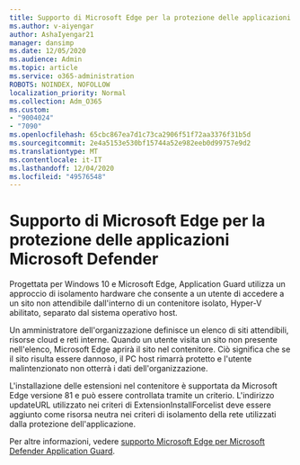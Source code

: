 ```yaml
---
title: Supporto di Microsoft Edge per la protezione delle applicazioni Microsoft Defender
ms.author: v-aiyengar
author: AshaIyengar21
manager: dansimp
ms.date: 12/05/2020
ms.audience: Admin
ms.topic: article
ms.service: o365-administration
ROBOTS: NOINDEX, NOFOLLOW
localization_priority: Normal
ms.collection: Adm_O365
ms.custom:
- "9004024"
- "7090"
ms.openlocfilehash: 65cbc867ea7d1c73ca2906f51f72aa3376f31b5d
ms.sourcegitcommit: 2e4a5153e530bf15744a52e982eeb0d99757e9d2
ms.translationtype: MT
ms.contentlocale: it-IT
ms.lasthandoff: 12/04/2020
ms.locfileid: "49576548"
---
```

# <a name="microsoft-edges-support-for-microsoft-defender-application-guard"></a>Supporto di Microsoft Edge per la protezione delle applicazioni Microsoft Defender

Progettata per Windows 10 e Microsoft Edge, Application Guard utilizza un approccio di isolamento hardware che consente a un utente di accedere a un sito non attendibile dall'interno di un contenitore isolato, Hyper-V abilitato, separato dal sistema operativo host.

Un amministratore dell'organizzazione definisce un elenco di siti attendibili, risorse cloud e reti interne. Quando un utente visita un sito non presente nell'elenco, Microsoft Edge aprirà il sito nel contenitore. Ciò significa che se il sito risulta essere dannoso, il PC host rimarrà protetto e l'utente malintenzionato non otterrà i dati dell'organizzazione.

L'installazione delle estensioni nel contenitore è supportata da Microsoft Edge versione 81 e può essere controllata tramite un criterio. L'indirizzo updateURL utilizzato nei criteri di ExtensionInstallForcelist deve essere aggiunto come risorsa neutra nei criteri di isolamento della rete utilizzati dalla protezione dell'applicazione.

Per altre informazioni, vedere [supporto Microsoft Edge per Microsoft Defender Application Guard](https://go.microsoft.com/fwlink/?linkid=2134229).
